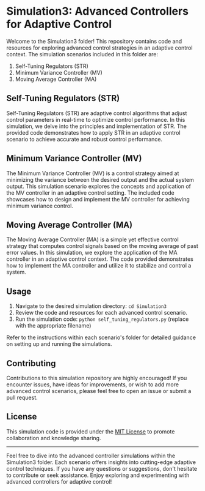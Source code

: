 # Simulation3: Advanced Controllers for Adaptive Control

Welcome to the Simulation3 folder! This repository contains code and resources for exploring advanced control strategies in an adaptive control context. The simulation scenarios included in this folder are:

1. Self-Tuning Regulators (STR)
2. Minimum Variance Controller (MV)
3. Moving Average Controller (MA)

## Self-Tuning Regulators (STR)

Self-Tuning Regulators (STR) are adaptive control algorithms that adjust control parameters in real-time to optimize control performance. In this simulation, we delve into the principles and implementation of STR. The provided code demonstrates how to apply STR in an adaptive control scenario to achieve accurate and robust control performance.

## Minimum Variance Controller (MV)

The Minimum Variance Controller (MV) is a control strategy aimed at minimizing the variance between the desired output and the actual system output. This simulation scenario explores the concepts and application of the MV controller in an adaptive control setting. The included code showcases how to design and implement the MV controller for achieving minimum variance control.

## Moving Average Controller (MA)

The Moving Average Controller (MA) is a simple yet effective control strategy that computes control signals based on the moving average of past error values. In this simulation, we explore the application of the MA controller in an adaptive control context. The code provided demonstrates how to implement the MA controller and utilize it to stabilize and control a system.

## Usage

1. Navigate to the desired simulation directory: `cd Simulation3`
2. Review the code and resources for each advanced control scenario.
3. Run the simulation code: `python self_tuning_regulators.py` (replace with the appropriate filename)

Refer to the instructions within each scenario's folder for detailed guidance on setting up and running the simulations.

## Contributing

Contributions to this simulation repository are highly encouraged! If you encounter issues, have ideas for improvements, or wish to add more advanced control scenarios, please feel free to open an issue or submit a pull request.

## License

This simulation code is provided under the [MIT License](LICENSE) to promote collaboration and knowledge sharing.

---

Feel free to dive into the advanced controller simulations within the Simulation3 folder. Each scenario offers insights into cutting-edge adaptive control techniques. If you have any questions or suggestions, don't hesitate to contribute or seek assistance. Enjoy exploring and experimenting with advanced controllers for adaptive control!